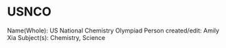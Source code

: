 # USNCO

Name(Whole): US National Chemistry Olympiad
Person created/edit: Amily Xia
Subject(s): Chemistry, Science
